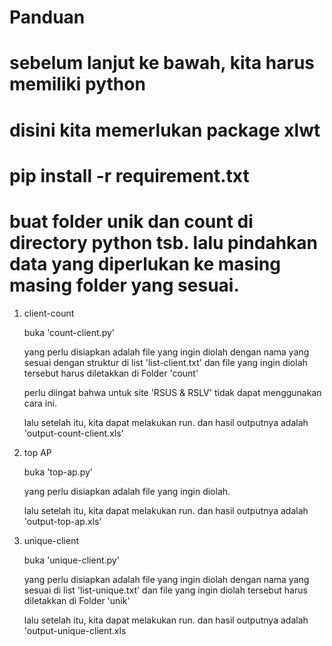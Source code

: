 # Panduan 

# sebelum lanjut ke bawah, kita harus memiliki python

# disini kita memerlukan package xlwt

# pip install -r requirement.txt

# buat folder unik dan count di directory python tsb. lalu pindahkan data yang diperlukan ke masing masing folder yang sesuai.

1. client-count
    
    buka 'count-client.py'
    
    yang perlu disiapkan adalah file yang ingin diolah dengan nama yang sesuai dengan struktur di list 'list-client.txt' dan file
    yang ingin diolah tersebut harus diletakkan di Folder 'count'
    
    perlu diingat bahwa untuk site 'RSUS & RSLV' tidak dapat menggunakan cara ini.
    
    lalu setelah itu, kita dapat melakukan run. dan hasil outputnya adalah 'output-count-client.xls'

2. top AP

    buka 'top-ap.py'
    
    yang perlu disiapkan adalah file yang ingin diolah.
    
    lalu setelah itu, kita dapat melakukan run. dan hasil outputnya adalah 'output-top-ap.xls'
    
3. unique-client

    buka 'unique-client.py'
    
    yang perlu disiapkan adalah file yang ingin diolah dengan nama yang sesuai di list 'list-unique.txt' dan file
    yang ingin diolah tersebut harus diletakkan di Folder 'unik'
    
    lalu setelah itu, kita dapat melakukan run. dan hasil outputnya adalah 'output-unique-client.xls  
    
    
    
    
    
    

